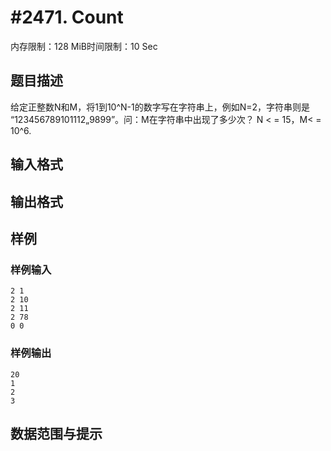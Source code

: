 # #2471. Count

内存限制：128 MiB时间限制：10 Sec

## 题目描述

给定正整数N和M，将1到10^N-1的数字写在字符串上，例如N=2，字符串则是
&ldquo;123456789101112&bdquo;9899&rdquo;。问：M在字符串中出现了多少次？ 
    N < = 15，M< = 10^6.

## 输入格式

## 输出格式

## 样例

### 样例输入

    
    2 1 
    2 10 
    2 11 
    2 78 
    0 0 
    

### 样例输出

    
    20 
    1 
    2 
    3 
    

## 数据范围与提示
